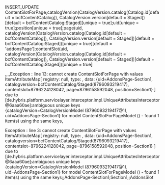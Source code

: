 INSERT_UPDATE ContentSlotForPage;catalogVersion(CatalogVersion.catalog(Catalog.id[default = bcfContentCatalog]), CatalogVersion.version[default = Staged])[default = bcfContentCatalog:Staged][unique = true];uid[unique = true];position[unique = true];page(uid, catalogVersion(CatalogVersion.catalog(Catalog.id[default = bcfContentCatalog]), CatalogVersion.version[default = Staged])[default = bcfContentCatalog:Staged])[unique = true][default = 'addonsPage'];contentSlot(uid, catalogVersion(CatalogVersion.catalog(Catalog.id[default = bcfContentCatalog]), CatalogVersion.version[default = Staged])[default = bcfContentCatalog:Staged])[unique = true]

,,,,Exception : line 13: cannot create ContentSlotForPage with values ItemAttributeMap[ registry:  null, type: <null>, data: {uid=AddonsPage-Section1, catalogversion=bcfContentCatalog/Staged(8796093219417), contentslot=8796224128042, page=8796158592048, position=Section1} ] 
due to [de.hybris.platform.servicelayer.interceptor.impl.UniqueAttributesInterceptor@6aaa60ae]:ambiguous unique keys
{catalogVersion=CatalogVersionModel (8796093219417@1), uid=AddonsPage-Section1} for model ContentSlotForPageModel (<unsaved>) - found 1 item(s) using the same keys,

 Exception : line 3: cannot create ContentSlotForPage with values ItemAttributeMap[ registry:  null, type: <null>, data: {uid=AddonsPage-Section1, catalogversion=bcfContentCatalog/Staged(8796093219417), contentslot=8796224128042, page=8796158592048, position=Section1} ]
 due to [de.hybris.platform.servicelayer.interceptor.impl.UniqueAttributesInterceptor@6aaa60ae]:ambiguous unique keys {catalogVersion=CatalogVersionModel (8796093219417@1), uid=AddonsPage-Section1} for model ContentSlotForPageModel (<unsaved>) - found 1 item(s) using the same keys;;AddonsPage-Section1;Section1;;AddonsSlot
